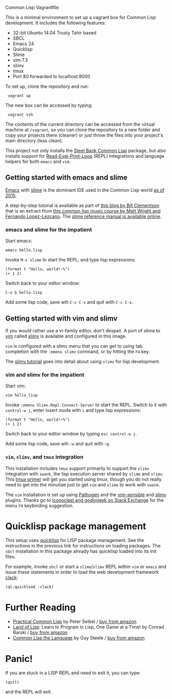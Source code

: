 Common Lisp Vagrantfile

This is a minimal environment to set up a vagrant box for Common Lisp development.
It includes the following features:
* 32-bit Ubuntu 14.04 Trusty Tahir based
* SBCL
* Emacs 24
* Quicklisp
* Slime
* vim 7.3
* slimv
* tmux
* Port 80 forwarded to localhost:8000

To set up, clone the repository and run:

     vagrant up

The new box can be accessed by typing:

     vagrant ssh

The contents of the current directory can be accessed from the virtual
machine at `/vagrant`, so you can clone the repository to a new folder
and copy your projects there (cleaner) or just throw the files into
your project's main directory (less clean).

This project not only installs the 
[Steel Bank Common Lisp](http://www.sbcl.org/) package,
but also installs support for 
[Read-Eval-Print-Loop](https://en.wikipedia.org/wiki/Read%E2%80%93eval%E2%80%93print_loop) 
(REPL) integrations and language helpers for both `emacs` and `vim`.

Getting started with emacs and slime
----
[Emacs](https://www.gnu.org/software/emacs/) with [slime](https://common-lisp.net/project/slime/)
is the dominant IDE used in the Common Lisp world 
[as of 2015](http://eudoxia.me/article/common-lisp-sotu-2015/).

A step-by-step tutorial is available as part of 
[this blog by Bill Clementson](https://web.archive.org/web/20130718152035/http://bc.tech.coop/blog/050501.html) 
that is an extract from 
[this common lisp music course by Matt Wright and Fernando Lopez-Lezcano](https://web.archive.org/web/20061208063908/http://ccrma.stanford.edu/courses/220b/intro/220b-environment-tutorial.html). 
The [slime reference manual is available online](https://common-lisp.net/project/slime/doc/html/index.html#Top).

### emacs and slime for the impatient

Start emacs:

    emacs hello.lisp

Invoke `M-x slime` to start the REPL, and type lisp expressions: 

    (format t "Hello, world!~%")
    (+ 1 2)

Switch back to your editor window:

    C-x b hello.lisp

Add some lisp code, save wih `C-c C-s` and quit with `C-c C-x`.

Getting started with vim and slimv
----
If you would rather use a vi-family editor, don't despair. A port of 
slime to [vim](http://www.vim.org/) called 
[slimv](https://github.com/kovisoft/slimv) 
is available and configured in this image. 

`vim` is configured with a slimv menu that you can get to using tab 
completion with the `:emenu slimv` command, or by hitting the `F4` key. 

The [slimv tutorial](http://kovisoft.bitbucket.org/tutorial.html)
goes into detail about using `slimv` for lisp development.

### vim and slimv for the impatient

Start vim:

    vim hello.lisp

Invoke `:emenu Slimv.Repl.Connect-Server` to start the REPL. Switch to it with `control-w j`, enter insert mode with `i` and type lisp expressions: 

    (format t "Hello, world!~%")
    (+ 1 2)

Switch back to your editor window by typing `esc control-w j`.

Add some lisp code, save wih `:w` and quit with `:q`.

### `vim`, `slimv`, and `tmux` integration
This installation includes `tmux` support primarily to support the
`slimv` integration with `swank`, the lisp execution server shared by
`slime` and `slimv`. 
This [tmux primer](https://danielmiessler.com/study/tmux/)
will get you started using tmux, though you do not really need to get 
into the minutiae just to get `vim` and `slime` to work with `swank`.

The `vim` installation is set up using 
[Pathogen](https://github.com/tpope/vim-pathogen) and the 
[vim-sensible](https://github.com/tpope/vim-sensible) and 
[slimv](https://github.com/kovisoft/slimv) plugins. 
Thanks go to [iconoclast and godlygeek on Stack Exchange](http://unix.stackexchange.com/a/57911) for the menu `F4` keybinding suggestion.

Quicklisp package management
====
This setup uses [quicklisp](https://www.quicklisp.org/beta/) for LISP
package management. See the instructions in the previous link for instructions
on loading packages. The `sbcl` installation in this package already has
quicklisp loaded into its init files. 

For example, invoke `sbcl` or start a `slime`/`slimv` REPL within `vim` or
`emacs` and issue these statements in order to load the web development
framework [clack](http://clacklisp.org/):

    (ql:quickload :clack)

Further Reading
====

* [Practical Common Lisp](http://www.gigamonkeys.com/book/) 
  by Peter Seibel / 
  [buy from amazon](http://www.amazon.com/Practical-Common-Lisp-Peter-Seibel/dp/1590592395)
* [Land of Lisp](http://landoflisp.com/): Learn to Program in Lisp, 
  One Game at a Time! by Conrad Barski / 
  [buy from amazon](http://www.amazon.com/Land-Lisp-Learn-Program-Game/dp/1593272812)
* [Common Lisp the Language](https://www.cs.cmu.edu/Groups/AI/html/cltl/cltl2.html)
  by Guy Steele / [buy from amazon](http://www.amazon.com/Common-LISP-Language-Second-Edition/dp/1555580416)

Panic!
====
If you are stuck in a LISP REPL and need to exit it, you can type:

    (quit)

and the REPL will exit.
    
